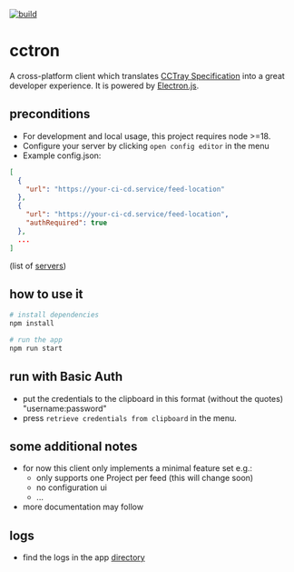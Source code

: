 [![build](https://github.com/PH1P5/cctron/actions/workflows/build_release.yml/badge.svg)](https://github.com/PH1P5/cctron/actions/workflows/build_release.yml)

# cctron

A cross-platform client which translates [CCTray Specification](https://cctray.org/v1/) into a great developer experience. It is powered by [Electron.js](https://www.electronjs.org/de/). 

## preconditions

* For development and local usage, this project requires node >=18.
* Configure your server by clicking `open config editor` in the menu
* Example config.json:

```json
[
  {
    "url": "https://your-ci-cd.service/feed-location"
  },
  {
    "url": "https://your-ci-cd.service/feed-location",
    "authRequired": true
  },
  ...
]
```
(list of [servers](https://cctray.org/servers/))

## how to use it

```bash
# install dependencies
npm install

# run the app
npm run start
```

## run with Basic Auth
* put the credentials to the clipboard in this format (without the quotes) "username:password" 
* press `retrieve credentials from clipboard` in the menu.


## some additional notes

* for now this client only implements a minimal feature set e.g.:
  * only supports one Project per feed (this will change soon)
  * no configuration ui
  * ...
* more documentation may follow

## logs
* find the logs in the app [directory](https://www.electronjs.org/docs/latest/api/app#appgetpathname)

